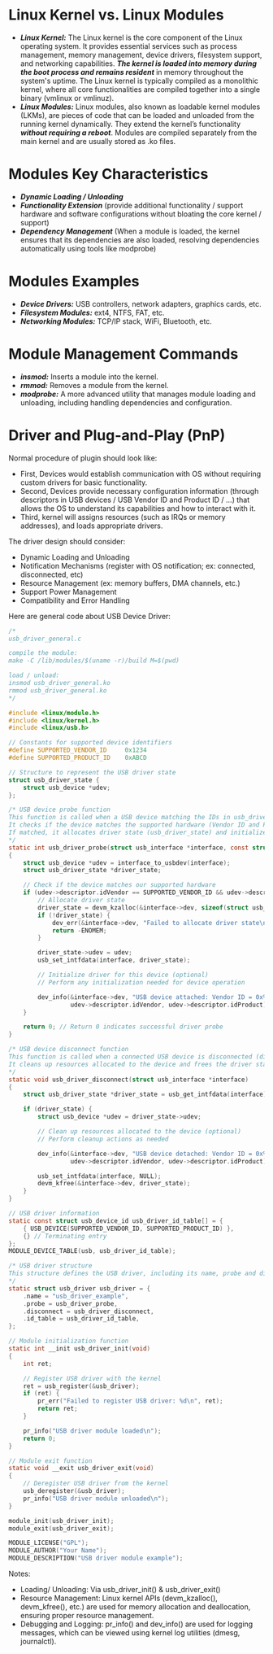 # Linux Kernel vs. Linux Modules
* ***Linux Kernel:*** The Linux kernel is the core component of the Linux operating system. It provides essential services such as process management, memory management, device drivers, filesystem support, and networking capabilities. ***The kernel is loaded into memory during the boot process and remains resident*** in memory throughout the system's uptime. The Linux kernel is typically compiled as a monolithic kernel, where all core functionalities are compiled together into a single binary (vmlinux or vmlinuz).
* ***Linux Modules:*** Linux modules, also known as loadable kernel modules (LKMs), are pieces of code that can be loaded and unloaded from the running kernel dynamically. They extend the kernel’s functionality ***without requiring a reboot***. Modules are compiled separately from the main kernel and are usually stored as .ko files.

# Modules Key Characteristics
* ***Dynamic Loading / Unloading***
* ***Functionality Extension*** (provide additional functionality / support hardware and software configurations without bloating the core kernel / support)
* ***Dependency Management*** (When a module is loaded, the kernel ensures that its dependencies are also loaded, resolving dependencies automatically using tools like modprobe)

# Modules Examples
* ***Device Drivers:*** USB controllers, network adapters, graphics cards, etc.
* ***Filesystem Modules:*** ext4, NTFS, FAT, etc.
* ***Networking Modules:*** TCP/IP stack, WiFi, Bluetooth, etc.

# Module Management Commands
* ***insmod:*** Inserts a module into the kernel.
* ***rmmod:*** Removes a module from the kernel.
* ***modprobe:*** A more advanced utility that manages module loading and unloading, including handling dependencies and configuration.

# Driver and Plug-and-Play (PnP)
Normal procedure of plugin should look like:
* First, Devices would establish communication with OS without requiring custom drivers for basic functionality.
* Second, Devices provide necessary configuration information (through descriptors in USB devices / USB Vendor ID and Product ID / ...) that allows the OS to understand its capabilities and how to interact with it.
* Third, kernel will assigns resources (such as IRQs or memory addresses), and loads appropriate drivers.

The driver design should consider:
* Dynamic Loading and Unloading
* Notification Mechanisms (register with OS notification; ex: connected, disconnected, etc)
* Resource Management (ex: memory buffers, DMA channels, etc.)
* Support Power Management
* Compatibility and Error Handling

Here are general code about USB Device Driver:
```C
/*
usb_driver_general.c

compile the module:
make -C /lib/modules/$(uname -r)/build M=$(pwd)

load / unload:
insmod usb_driver_general.ko
rmmod usb_driver_general.ko
*/

#include <linux/module.h>
#include <linux/kernel.h>
#include <linux/usb.h>

// Constants for supported device identifiers
#define SUPPORTED_VENDOR_ID     0x1234
#define SUPPORTED_PRODUCT_ID    0xABCD

// Structure to represent the USB driver state
struct usb_driver_state {
    struct usb_device *udev;
};

/* USB device probe function
This function is called when a USB device matching the IDs in usb_driver_id_table is connected (probe function of usb_driver structure).
It checks if the device matches the supported hardware (Vendor ID and Product ID).
If matched, it allocates driver state (usb_driver_state) and initializes any necessary resources or operations for the device.
*/
static int usb_driver_probe(struct usb_interface *interface, const struct usb_device_id *id)
{
    struct usb_device *udev = interface_to_usbdev(interface);
    struct usb_driver_state *driver_state;

    // Check if the device matches our supported hardware
    if (udev->descriptor.idVendor == SUPPORTED_VENDOR_ID && udev->descriptor.idProduct == SUPPORTED_PRODUCT_ID) {
        // Allocate driver state
        driver_state = devm_kzalloc(&interface->dev, sizeof(struct usb_driver_state), GFP_KERNEL);
        if (!driver_state) {
            dev_err(&interface->dev, "Failed to allocate driver state\n");
            return -ENOMEM;
        }

        driver_state->udev = udev;
        usb_set_intfdata(interface, driver_state);

        // Initialize driver for this device (optional)
        // Perform any initialization needed for device operation

        dev_info(&interface->dev, "USB device attached: Vendor ID = 0x%04X, Product ID = 0x%04X\n",
                 udev->descriptor.idVendor, udev->descriptor.idProduct);
    }

    return 0; // Return 0 indicates successful driver probe
}

/* USB device disconnect function
This function is called when a connected USB device is disconnected (disconnect function of usb_driver structure).
It cleans up resources allocated to the device and frees the driver state.
*/
static void usb_driver_disconnect(struct usb_interface *interface)
{
    struct usb_driver_state *driver_state = usb_get_intfdata(interface);

    if (driver_state) {
        struct usb_device *udev = driver_state->udev;

        // Clean up resources allocated to the device (optional)
        // Perform cleanup actions as needed

        dev_info(&interface->dev, "USB device detached: Vendor ID = 0x%04X, Product ID = 0x%04X\n",
                 udev->descriptor.idVendor, udev->descriptor.idProduct);

        usb_set_intfdata(interface, NULL);
        devm_kfree(&interface->dev, driver_state);
    }
}

// USB driver information
static const struct usb_device_id usb_driver_id_table[] = {
    { USB_DEVICE(SUPPORTED_VENDOR_ID, SUPPORTED_PRODUCT_ID) },
    {} // Terminating entry
};
MODULE_DEVICE_TABLE(usb, usb_driver_id_table);

/* USB driver structure
This structure defines the USB driver, including its name, probe and disconnect functions, and the ID table.
*/
static struct usb_driver usb_driver = {
    .name = "usb_driver_example",
    .probe = usb_driver_probe,
    .disconnect = usb_driver_disconnect,
    .id_table = usb_driver_id_table,
};

// Module initialization function
static int __init usb_driver_init(void)
{
    int ret;

    // Register USB driver with the kernel
    ret = usb_register(&usb_driver);
    if (ret) {
        pr_err("Failed to register USB driver: %d\n", ret);
        return ret;
    }

    pr_info("USB driver module loaded\n");
    return 0;
}

// Module exit function
static void __exit usb_driver_exit(void)
{
    // Deregister USB driver from the kernel
    usb_deregister(&usb_driver);
    pr_info("USB driver module unloaded\n");
}

module_init(usb_driver_init);
module_exit(usb_driver_exit);

MODULE_LICENSE("GPL");
MODULE_AUTHOR("Your Name");
MODULE_DESCRIPTION("USB driver module example");
```

Notes:
* Loading/ Unloading: Via usb_driver_init() & usb_driver_exit()
* Resource Management: Linux kernel APIs (devm_kzalloc(), devm_kfree(), etc.) are used for memory allocation and deallocation, ensuring proper resource management.
* Debugging and Logging: pr_info() and dev_info() are used for logging messages, which can be viewed using kernel log utilities (dmesg, journalctl).
